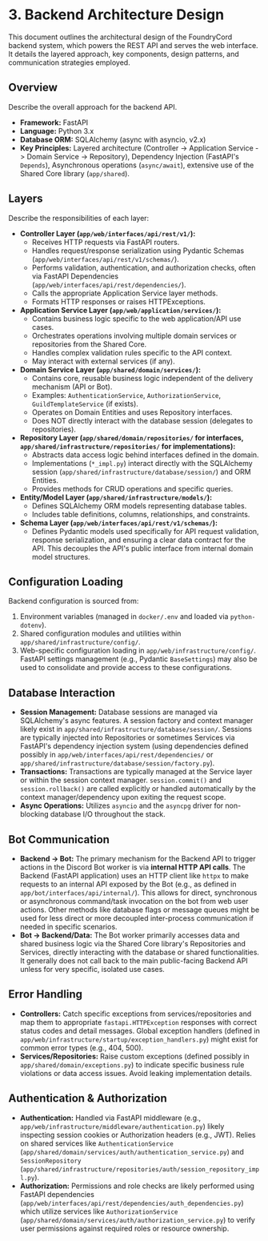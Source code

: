 # 3. Backend Architecture Design

This document outlines the architectural design of the FoundryCord backend system, which powers the REST API and serves the web interface. It details the layered approach, key components, design patterns, and communication strategies employed.

## Overview

Describe the overall approach for the backend API.
*   **Framework:** FastAPI
*   **Language:** Python 3.x
*   **Database ORM:** SQLAlchemy (async with asyncio, v2.x)
*   **Key Principles:** Layered architecture (Controller -> Application Service -> Domain Service -> Repository), Dependency Injection (FastAPI's `Depends`), Asynchronous operations (`async/await`), extensive use of the Shared Core library (`app/shared`).

## Layers

Describe the responsibilities of each layer:

*   **Controller Layer (`app/web/interfaces/api/rest/v1/`):**
    *   Receives HTTP requests via FastAPI routers.
    *   Handles request/response serialization using Pydantic Schemas (`app/web/interfaces/api/rest/v1/schemas/`).
    *   Performs validation, authentication, and authorization checks, often via FastAPI Dependencies (`app/web/interfaces/api/rest/dependencies/`).
    *   Calls the appropriate Application Service layer methods.
    *   Formats HTTP responses or raises HTTPExceptions.
*   **Application Service Layer (`app/web/application/services/`):**
    *   Contains business logic specific to the web application/API use cases.
    *   Orchestrates operations involving multiple domain services or repositories from the Shared Core.
    *   Handles complex validation rules specific to the API context.
    *   May interact with external services (if any).
*   **Domain Service Layer (`app/shared/domain/services/`):**
    *   Contains core, reusable business logic independent of the delivery mechanism (API or Bot).
    *   Examples: `AuthenticationService`, `AuthorizationService`, `GuildTemplateService` (if exists).
    *   Operates on Domain Entities and uses Repository interfaces.
    *   Does NOT directly interact with the database session (delegates to repositories).
*   **Repository Layer (`app/shared/domain/repositories/` for interfaces, `app/shared/infrastructure/repositories/` for implementations):**
    *   Abstracts data access logic behind interfaces defined in the domain.
    *   Implementations (`*_impl.py`) interact directly with the SQLAlchemy session (`app/shared/infrastructure/database/session/`) and ORM Entities.
    *   Provides methods for CRUD operations and specific queries.
*   **Entity/Model Layer (`app/shared/infrastructure/models/`):**
    *   Defines SQLAlchemy ORM models representing database tables.
    *   Includes table definitions, columns, relationships, and constraints.
*   **Schema Layer (`app/web/interfaces/api/rest/v1/schemas/`):**
    *   Defines Pydantic models used specifically for API request validation, response serialization, and ensuring a clear data contract for the API. This decouples the API's public interface from internal domain model structures.

## Configuration Loading

Backend configuration is sourced from:
1.  Environment variables (managed in `docker/.env` and loaded via `python-dotenv`).
2.  Shared configuration modules and utilities within `app/shared/infrastructure/config/`.
3.  Web-specific configuration loading in `app/web/infrastructure/config/`.
FastAPI settings management (e.g., Pydantic `BaseSettings`) may also be used to consolidate and provide access to these configurations.

## Database Interaction

*   **Session Management:** Database sessions are managed via SQLAlchemy's async features. A session factory and context manager likely exist in `app/shared/infrastructure/database/session/`. Sessions are typically injected into Repositories or sometimes Services via FastAPI's dependency injection system (using dependencies defined possibly in `app/web/interfaces/api/rest/dependencies/` or `app/shared/infrastructure/database/session/factory.py`).
*   **Transactions:** Transactions are typically managed at the Service layer or within the session context manager. `session.commit()` and `session.rollback()` are called explicitly or handled automatically by the context manager/dependency upon exiting the request scope.
*   **Async Operations:** Utilizes `asyncio` and the `asyncpg` driver for non-blocking database I/O throughout the stack.

## Bot Communication

*   **Backend -> Bot:** The primary mechanism for the Backend API to trigger actions in the Discord Bot worker is via **internal HTTP API calls**. The Backend (FastAPI application) uses an HTTP client like `httpx` to make requests to an internal API exposed by the Bot (e.g., as defined in `app/bot/interfaces/api/internal/`). This allows for direct, synchronous or asynchronous command/task invocation on the bot from web user actions. Other methods like database flags or message queues might be used for less direct or more decoupled inter-process communication if needed in specific scenarios.
*   **Bot -> Backend/Data:** The Bot worker primarily accesses data and shared business logic via the Shared Core library\'s Repositories and Services, directly interacting with the database or shared functionalities. It generally does not call back to the main public-facing Backend API unless for very specific, isolated use cases.

## Error Handling

*   **Controllers:** Catch specific exceptions from services/repositories and map them to appropriate `fastapi.HTTPException` responses with correct status codes and detail messages. Global exception handlers (defined in `app/web/infrastructure/startup/exception_handlers.py`) might exist for common error types (e.g., 404, 500).
*   **Services/Repositories:** Raise custom exceptions (defined possibly in `app/shared/domain/exceptions.py`) to indicate specific business rule violations or data access issues. Avoid leaking implementation details.

## Authentication & Authorization

*   **Authentication:** Handled via FastAPI middleware (e.g., `app/web/infrastructure/middleware/authentication.py`) likely inspecting session cookies or Authorization headers (e.g., JWT). Relies on shared services like `AuthenticationService` (`app/shared/domain/services/auth/authentication_service.py`) and `SessionRepository` (`app/shared/infrastructure/repositories/auth/session_repository_impl.py`).
*   **Authorization:** Permissions and role checks are likely performed using FastAPI dependencies (`app/web/interfaces/api/rest/dependencies/auth_dependencies.py`) which utilize services like `AuthorizationService` (`app/shared/domain/services/auth/authorization_service.py`) to verify user permissions against required roles or resource ownership. 